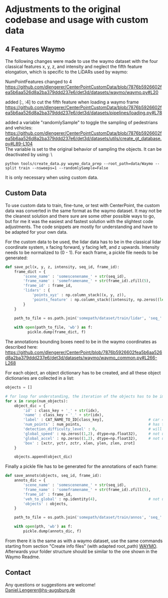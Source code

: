 # Adjustments to the original codebase and usage with custom data
## 4 Features Waymo

The following changes were made to use the waymo dataset with the four classical features x, y, z, and intensity and neglect the fifth feature elongation, which is specific to the LiDARs used by waymo:

NumPointFeatures changed to 4 \
https://github.com/dlengerer/CenterPointCustomData/blob/7876b5926602fea5b6aa526d8a2ba379ddd237e6/det3d/datasets/waymo/waymo.py#L20

added [:, :4] to cut the fifth feature when loading a waymo frame \
https://github.com/dlengerer/CenterPointCustomData/blob/7876b5926602fea5b6aa526d8a2ba379ddd237e6/det3d/datasets/pipelines/loading.py#L78

added a variable "randomlySample" to toggle the sampling of pedestrians and vehicles: \
https://github.com/dlengerer/CenterPointCustomData/blob/7876b5926602fea5b6aa526d8a2ba379ddd237e6/det3d/datasets/utils/create_gt_database.py#L89-L104 \
The variable is set to the original behavior of sampling the objects. It can be deactivated by using: \
```
python tools/create_data.py waymo_data_prep --root_path=data/Waymo --split train --nsweeps=1 --randomlySample=False
```

It is only necessary when using custom data.

## Custom Data
To use custom data to train, fine-tune, or test with CenterPoint, the custom data was converted in the same format as the waymo dataset. It may not be the cleanest solution and there sure are some other possible ways to go, but for me it was the easiest and fastest solution with the slightest code adjustments. The code snippets are mostly for understanding and have to be adapted for your own data.

For the custom data to be used, the lidar data has to be in the classical lidar coordinate system, x facing forward, y facing left, and z upwards. Intensity needs to be normalized to (0 - 1). For each frame, a pickle file needs to be generated:

```python
def save_pcl(x, y, z, intensity, seq_id, frame_id):
    frame_dict = {
        'scene_name' : 'somescenename_' + str(seq_id),
        'frame_name' : 'someframename_' + str(frame_id).zfill(5),
        'frame_id' : frame_id,
        'lidars' : {
            'points_xyz' : np.column_stack((x, y, z)),
            'points_feature' : np.column_stack((intensity, np.zeros((len(x), 1), dtype=np.float32)))
        }
    }
  
    path_to_file = os.path.join('somepath/dataset/train/lidar', 'seq_' + str(seq_id) + '_frame_' + str(frame_id) + '.pkl')

    with open(path_to_file, 'wb') as f:
          pickle.dump(frame_dict, f)
```

The annotations bounding boxes need to be in the waymo coordinates as described here: \
https://github.com/dlengerer/CenterPoint/blob/7876b5926602fea5b6aa526d8a2ba379ddd237e6/det3d/datasets/waymo/waymo_common.py#L266-L268

For each object, an object dictionary has to be created, and all these object dictionaries are collected in a list:

```python
objects = []

# for loop for understanding, the iteration of the objects has to be implemented data specific
for x in range(num_objects):
    object_dic = {
        'id' : class_key + '_' + str(idx),
        'name' : class_key + '_' + str(idx),
        'label' : CAT_NAME_TO_ID[class_key],                    # car == 1, pedestrian == 2, cyclist == 4
        'num_points' : num_points,                              # has to be correct if detection_level is important, else > 0
        'detection_difficulty_level' : 0,                       # will be caclulated based on num_points if zero
        'global_speed' : np.zeros((1,2), dtype=np.float32),     # not used for detection (as far as i can tell)
        'global_accel' : np.zeros((1,2), dtype=np.float32),     # not used for detection (as far as i can tell)
        'box' : [xctr, yctr, zctr, xlen, ylen, zlen, zrot]
    }

    objects.append(object_dic)
```

Finally a pickle file has to be generated for the annotations of each frame:

``` python
def save_annots(objects, seq_id, frame_id):
    annots_dic = {
        'scene_name' : 'somescenename_' + str(seq_id),
        'frame_name' : 'someframename_' + str(frame_id).zfill(5),
        'frame_id' : frame_id,
        'veh_to_global' : np.identity(4),                       # not used for detection (as far as i can tell)
        'objects' : objects,
    }

    path_to_file = os.path.join('somepath/dataset/train/annos', 'seq_' + str(seq_id) + '_frame_' + str(frame_id) + '.pkl')

    with open(pth, 'wb') as f:
        pickle.dump(annots_dic, f)
```

From there it is the same as with a waymo dataset, use the same commands starting from section "Create info files" (with adapted root_path) [WAYMO](WAYMO.md). Afterwards your folder structure should be similar to the one shown in the Waymo Readme.

## Contact
Any questions or suggestions are welcome! \
Daniel.Lengerer@hs-augsburg.de